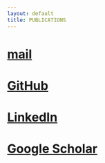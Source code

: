 ```yaml
---
layout: default
title: PUBLICATIONS
---
```

# [mail](mailto:aleritu@gmail.com)

# [GitHub](https://github.com/arituerto)

# [LinkedIn](https://linkedin.com/in/alejandro-rituerto-sin-89177371)

# [Google Scholar](https://scholar.google.com/citations?user=Sg8AqEoAAAAJ&hl=en&oi=sra)
